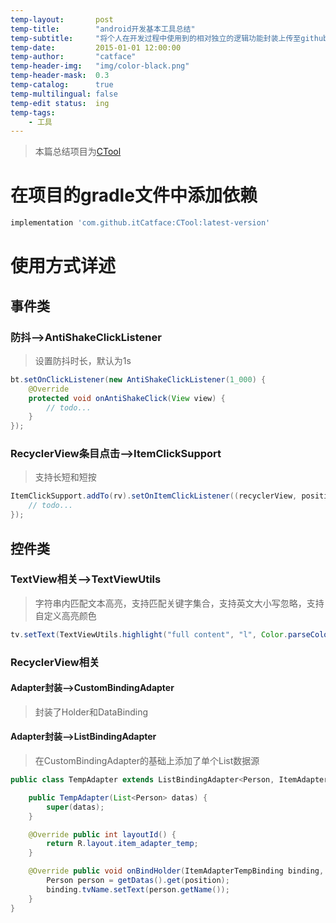 ```yaml
---
temp-layout:       post
temp-title:        "android开发基本工具总结"
temp-subtitle:     "将个人在开发过程中使用到的相对独立的逻辑功能封装上传至github中并通过gradle依赖使用"
temp-date:         2015-01-01 12:00:00
temp-author:       "catface"
temp-header-img:   "img/color-black.png"
temp-header-mask:  0.3
temp-catalog:      true
temp-multilingual: false
temp-edit status:  ing
temp-tags:
    - 工具
---
```


> 本篇总结项目为[CTool](https://github.com/itCatface/CTool)

# 在项目的gradle文件中添加依赖

``` gradle
implementation 'com.github.itCatface:CTool:latest-version'
```

# 使用方式详述

## 事件类

### 防抖-->AntiShakeClickListener

> 设置防抖时长，默认为1s

``` java
bt.setOnClickListener(new AntiShakeClickListener(1_000) {
    @Override
    protected void onAntiShakeClick(View view) {
        // todo...
    }
});
```

### RecyclerView条目点击-->ItemClickSupport

> 支持长短和短按

``` java
ItemClickSupport.addTo(rv).setOnItemClickListener((recyclerView, position, v) -> {
    // todo...
});
```

## 控件类

### TextView相关-->TextViewUtils

> 字符串内匹配文本高亮，支持匹配关键字集合，支持英文大小写忽略，支持自定义高亮颜色

``` java
tv.setText(TextViewUtils.highlight("full content", "l", Color.parseColor("#4285f4")));
```

### RecyclerView相关

#### Adapter封装-->CustomBindingAdapter

> 封装了Holder和DataBinding

#### Adapter封装-->ListBindingAdapter

> 在CustomBindingAdapter的基础上添加了单个List数据源

``` java
public class TempAdapter extends ListBindingAdapter<Person, ItemAdapterTempBinding> {

    public TempAdapter(List<Person> datas) {
        super(datas);
    }

    @Override public int layoutId() {
        return R.layout.item_adapter_temp;
    }

    @Override public void onBindHolder(ItemAdapterTempBinding binding, int position) {
        Person person = getDatas().get(position);
        binding.tvName.setText(person.getName());
    }
}
```

